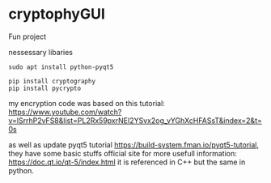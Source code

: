 # cryptophyGUI
Fun project

nessessary libaries
```
sudo apt install python-pyqt5

pip install cryptography
pip install pycrypto
```
my encryption code was based on this tutorial: https://www.youtube.com/watch?v=lSrrhP2vFS8&list=PL2Rx59pxrNEI2YSvx2og_vYGhXcHFASsT&index=2&t=0s

as well as update pyqt5 tutorial https://build-system.fman.io/pyqt5-tutorial, they have some basic stuffs
official site for more usefull information: https://doc.qt.io/qt-5/index.html it is referenced in C++ but the same in python.
